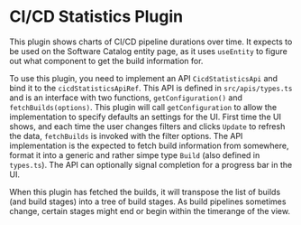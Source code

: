 # CI/CD Statistics Plugin

This plugin shows charts of CI/CD pipeline durations over time. It expects to be used on the Software Catalog entity page, as it uses `useEntity` to figure out what component to get the build information for.

To use this plugin, you need to implement an API `CicdStatisticsApi` and bind it to the `cicdStatisticsApiRef`. This API is defined in `src/apis/types.ts` and is an interface with two functions, `getConfiguration()` and `fetchBuilds(options)`. This plugin will call `getConfiguration` to allow the implementation to specify defaults an settings for the UI. First time the UI shows, and each time the user changes filters and clicks `Update` to refresh the data, `fetchBuilds` is invoked with the filter options. The API implementation is the expected to fetch build information from somewhere, format it into a generic and rather simpe type `Build` (also defined in `types.ts`). The API can optionally signal completion for a progress bar in the UI.

When this plugin has fetched the builds, it will transpose the list of builds (and build stages) into a tree of build stages. As build pipelines sometimes change, certain stages might end or begin within the timerange of the view.
